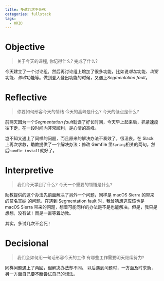 ```yaml
---
title: 多试几次不会死
categories: fullstack
tags:
  - ORID
---
```


# Objective
> 关于今天的课程, 你记得什么?
> 完成了什么?

今天建立了一个讨论组，然后再讨论组上增加了很多功能，比如说*增加*功能、*浏览*功能、*修改*功能等。做到登入登出功能的时候，又遇上*Segmentation fault*。

# Reflective
> 你要如何形容今天的情绪
> 今天的高峰是什么?
> 今天的低点是什么?

前两天因为一个*Segmentation fault*耽误了好长时间，今天早上起来后，抓紧速度往下走，在一段时间内非常顺利，是心情的高峰。

岂不知又遇上了同样的问题，而且原来的解决办法不奏效了，很沮丧。在 Slack 上再次求救，助教提供了一个解决办法：修改 Gemfile 里`Spring`相关的两句，然后`bundle install`就好了。

# Interpretive
> 我们今天学到了什么?
> 今天一个重要的领悟是什么?

助教提供的这个办法先前面解决了另外一个问题，同样是 macOS Sierra 的带来的莫名其妙
的问题。在遇到 Segmentation fault 时，我曾猜想这应该也是 macOS Sierra 带来的问题，想着可能同样的办法是不是也能解决。但是，我只是想想，没有试！而是一直等着助教。

其实，多试几次不会死！

# Decisional
> 我们会如何用一句话形容今天的工作
> 有哪些工作需要明天继续努力?

同样问题遇上了两回，但解决办法却不同。
以后遇到问题时，一方面及时求助，另一方面自己要不断尝试自己的想法。
